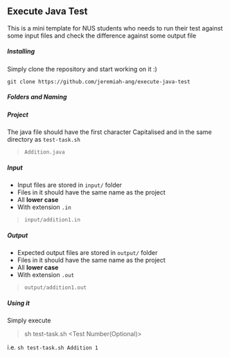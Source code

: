 ## Execute Java Test 

This is a mini template for NUS students who needs to run their test against some input files and check the difference against some output file 

##### Installing

Simply clone the repository and start working on it :) 

`git clone https://github.com/jeremiah-ang/execute-java-test`

##### Folders and Naming

##### Project 

The java file should have the first character Capitalised and in the same directory as `test-task.sh`

> `Addition.java`

##### Input 

- Input files are stored in `input/` folder 
- Files in it should have the same name as the project 
- All **lower case** 
- With extension `.in`

> `input/addition1.in`

##### Output

- Expected output files are stored in `output/` folder 
- Files in it should have the same name as the project 
- All **lower case** 
- With extension `.out`

> `output/addition1.out`

##### Using it 

Simply execute 

> sh test-task.sh <Project Name> <Test Number(Optional)>

i.e. `sh test-task.sh Addition 1` 